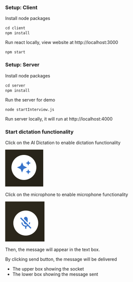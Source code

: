 ### Setup: Client
Install node packages
```
cd client
npm install
```
Run react locally, view website at http://localhost:3000
```
npm start
```

### Setup: Server
Install node packages
```
cd server
npm install
```
Run the server for demo
```
node startInterview.js
```
Run server locally, it will run at http://localhost:4000

### Start dictation functionality
Click on the AI Dictation to enable dictation functionality

![Screenshot](images/AIDictation.png)

Click on the microphone to enable microphone functionality

![Screenshot](images/Microphone.png)

Then, the message will appear in the text box.

By clicking send button, the message will be delivered
- The upper box showing the socket
- The lower box showing the message sent
